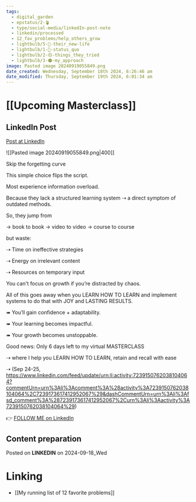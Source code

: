 ```yaml
---
tags:
  - digital_garden
  - epstatus/2-🪴
  - type/social-media/linkedIn-post-note
  - linkedin/processed
  - 12_fav_problems/help_others_grow
  - lightbulb/5-🔵-their_new-life
  - lightbulb/1-🔴-status_quo
  - lightbulb/2-🟡-things_they_tried
  - lightbulb/3-🟠-my_approach
image: Pasted image 20240919055849.png
date_created: Wednesday, September 18th 2024, 6:26:46 am
date_modified: Thursday, September 19th 2024, 6:01:34 am
---
```

# [[Upcoming Masterclass]]
## LinkedIn Post
[Post at LinkedIn](https://www.linkedin.com/posts/sebastiankamilli_skip-the-forgetting-curve-this-simple-choice-activity-7242049957774458882-GCHE?utm_source=share&utm_medium=member_desktop)

![[Pasted image 20240919055849.png|400]]

Skip the forgetting curve

This simple choice flips the script. 

Most experience information overload.

Because they lack a structured learning system
⇢ a direct symptom of outdated methods.

So, they jump from 

→ book to book 
→ video to video
→ course to course

but waste:

⇢ Time on ineffective strategies
    
⇢ Energy on irrelevant content
    
⇢ Resources on temporary input

You can't focus on growth if you’re distracted by chaos.

All of this goes away when you LEARN HOW TO LEARN 
and implement systems to do that with JOY and LASTING RESULTS.

➠ You’ll gain confidence + adaptability.

➠ Your learning becomes impactful.

➠ Your growth becomes unstoppable.

Good news:
Only 6 days left to my virtual MASTERCLASS 

⇢ where I help you LEARN HOW TO LEARN, retain and recall with ease

⇢ (Sep 24-25, https://www.linkedin.com/feed/update/urn:li:activity:7239150762038104064?commentUrn=urn%3Ali%3Acomment%3A%28activity%3A7239150762038104064%2C7239173617412952067%29&dashCommentUrn=urn%3Ali%3Afsd_comment%3A%287239173617412952067%2Curn%3Ali%3Aactivity%3A7239150762038104064%29)

👉 [FOLLOW ME on LinkedIn](https://www.linkedin.com/comm/mynetwork/discovery-see-all?usecase=PEOPLE_FOLLOWS&followMember=sebastiankamilli)

## Content preparation

Posted on **LINKEDIN** on 2024-09-18_Wed
# Linking
+ [[My running list of 12 favorite problems]]
